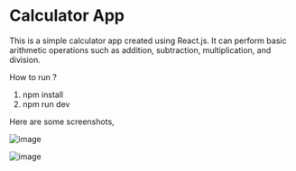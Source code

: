 # Calculator App

This is a simple calculator app created using React.js. It can perform basic arithmetic operations such as addition, subtraction, multiplication, and division.


How to run ?
1. npm install
2. npm run dev


Here are some screenshots,

![image](https://github.com/nawarkhede/react-calculator-app/assets/3713237/67ba4be4-36fd-4311-b94a-049c7563c1ff)

![image](https://github.com/nawarkhede/react-calculator-app/assets/3713237/179746ec-af1e-40b7-97ed-f8be670a3358)


